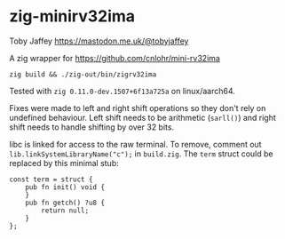 # zig-minirv32ima

Toby Jaffey https://mastodon.me.uk/@tobyjaffey

A zig wrapper for https://github.com/cnlohr/mini-rv32ima

    zig build && ./zig-out/bin/zigrv32ima

Tested with `zig 0.11.0-dev.1507+6f13a725a` on linux/aarch64.

Fixes were made to left and right shift operations so they don't rely on undefined behaviour. Left shift needs to be arithmetic (`sarll()`) and right shift needs to handle shifting by over 32 bits.

libc is linked for access to the raw terminal. To remove, comment out `lib.linkSystemLibraryName("c");` in `build.zig`.
The `term` struct could be replaced by this minimal stub:

    const term = struct {
        pub fn init() void {
        }
        pub fn getch() ?u8 {
            return null;
        }
    };

